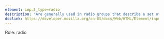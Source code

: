 ```yaml
---
element: input_type=radio
description: "Are generally used in radio groups that describe a set of related options. Only one button can be selected at the same time, in a group"
doclink: https://developer.mozilla.org/en-US/docs/Web/HTML/Element/input/radio
---
```


<p>Role: radio </p>
